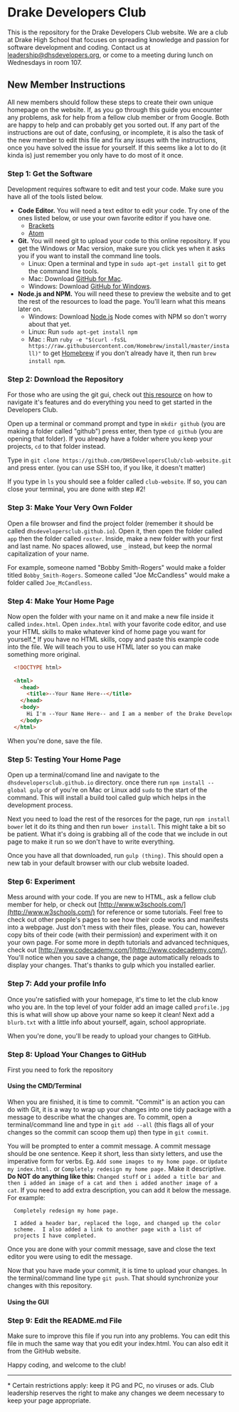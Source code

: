 # Drake Developers Club

This is the repository for the Drake Developers Club website.  We are a club at Drake High School that focuses on spreading knowledge and passion for software development and coding.  Contact us at [leadership@dhsdevelopers.org](mailto:leadership@dhsdevelopers.org), or come to a meeting during lunch on Wednesdays in room 107.

## New Member Instructions

All new members should follow these steps to create their own unique homepage on the website.  If, as you go through this guide you encounter any problems, ask for help from a fellow club member or from Google.  Both are happy to help and can probably get you sorted out.  If any part of the instructions are out of date, confusing, or incomplete, it is also the task of the new member to edit this file and fix any issues with the instructions, once you have solved the issue for yourself. If this seems like a lot to do (it kinda is) just remember you only have to do most of it once.

### Step 1: Get the Software

Development requires software to edit and test your code.  Make sure you have all of the tools listed below.

- **Code Editor.** You will need a text editor to edit your code.  Try one of the ones listed below, or use your own favorite editor if you have one.
  - [Brackets](http://brackets.io/)
  - [Atom](https://atom.io/)
- **Git.** You will need git to upload your code to this online repository.  If you get the Windows or Mac version, make sure you click yes when it asks you if you want to install the command line tools.
  - Linux: Open a terminal and type in `sudo apt-get install git` to get the command line tools.
  - Mac: Download [GitHub for Mac](https://mac.github.com/).
  - Windows: Download [GitHub for Windows](https://windows.github.com/).
- **Node.js and NPM.** You will need these to preview the website and to get the rest of the resources to load the page. You'll learn what this means later on.
  - Windows: Download [Node.js](https://nodejs.org/en/) Node comes with NPM so don't worry about that yet.
  - Linux: Run `sudo apt-get install npm`
  - Mac : Run `ruby -e "$(curl -fsSL https://raw.githubusercontent.com/Homebrew/install/master/install)"` to get [Homebrew](http://brew.sh/) if you don't already have it, then run `brew install npm`.

### Step 2: Download the Repository

For those who are using the git gui, check out [this resource](https://help.github.com/desktop/guides/contributing/) on how to navigate it's features and do everything you need to get started in the Developers Club.

Open up a terminal or command prompt and type in `mkdir github` (you are making a folder called "github") press enter, then type `cd github` (you are opening that folder).  If you already have a folder where you keep your projects, `cd` to that folder instead.

Type in `git clone https://github.com/DHSDevelopersClub/club-website.git` and press enter.  (you can use SSH too, if you like, it doesn't matter)

If you type in `ls` you should see a folder called `club-website`.  If so, you can close your terminal, you are done with step #2!

### Step 3: Make Your Very Own Folder

Open a file browser and find the project folder (remember it should be called `dhsdevelopersclub.github.io`).  Open it, then open the folder called `app` then the folder called `roster`.  Inside, make a new folder with your first and last name.  No spaces allowed, use `_` instead, but keep the normal capitalization of your name.

For example, someone named "Bobby Smith-Rogers" would make a folder titled `Bobby_Smith-Rogers`.  Someone called "Joe McCandless" would make a folder called `Joe_McCandless`.

### Step 4: Make Your Home Page

Now open the folder with your name on it and make a new file inside it called `index.html`.  Open `index.html` with your favorite code editor, and use your HTML skills to make whatever kind of home page you want for yourself.[*](#restrictions)  If you have no HTML skills, copy and paste this example code into the file.  We will teach you to use HTML later so you can make something more original.

```html
  <!DOCTYPE html>
  
  <html>
    <head>
      <title>--Your Name Here--</title>
    </head>
    <body>
      Hi I'm --Your Name Here-- and I am a member of the Drake Developer's Club.
    </body>
  </html>
```

When you're done, save the file.

### Step 5: Testing Your Home Page

Open up a terminal/comand line and navigate to the `dhsdevelopersclub.github.io` directory. once there run `npm install --global gulp` or of you're on Mac or Linux add `sudo` to the start of the command. This will install a build tool called gulp which helps in the development process.

Next you need to load the rest of the resorces for the page, run `npm install bower` let it do its thing and then run `bower install`. This might take a bit so be patient. What it's doing is grabbing all of the code that we include in out page to make it run so we don't have to write everything. 

Once you have all that downloaded, run `gulp (thing)`. This should open a new tab in your default browser with our club website loaded.

### Step 6: Experiment

Mess around with your code.  If you are new to HTML, ask a fellow club member for help, or check out [http://www.w3schools.com/](http://www.w3schools.com/) for reference or some tutorials.  Feel free to check out other people's pages to see how their code works and manifests into a webpage.  Just don't mess with their files, please.  You can, however copy bits of their code (with their permission) and experiment with it on your own page. For some more in depth tutorials and advanced techniques, check out [http://www.codecademy.com/](http://www.codecademy.com/). You'll notice when you save a change, the page automatically reloads to display your changes. That's thanks to gulp which you installed earlier.

### Step 7: Add your profile Info

Once you're satisfied with your homepage, it's time to let the club know who you are. 
In the top level of your folder add an image called `profile.jpg` this is what will show up above your name so keep it clean!
Next add a `blurb.txt` with a little info about yourself, again, school appropriate.

When you're done, you'll be ready to upload your changes to GitHub.

### Step 8: Upload Your Changes to GitHub
First you need to fork the repository
#### Using the CMD/Terminal

When you are finished, it is time to commit.  "Commit" is an action you can do with Git, it is a way to wrap up your changes into one tidy package with a message to describe what the changes are.  To commit, open a terminal/command line and type in `git add --all` (this flags all of your changes so the commit can scoop them up) then type in `git commit`.

You will be prompted to enter a commit message.  A commit message should be one sentence.  Keep it short, less than sixty letters, and use the imperative form for verbs.  Eg. `Add some images to my home page.` or `Update my index.html.` or `Completely redesign my home page.`  Make it descriptive.  **Do NOT do anything like this:** `Changed stuff` or `i added a title bar and then i added an image of a cat and then i added another image of a cat`.  If you need to add extra description, you can add it below the message.  For example:

```
  Completely redesign my home page.
  
  I added a header bar, replaced the logo, and changed up the color 
  scheme.  I also added a link to another page with a list of 
  projects I have completed.
```

Once you are done with your commit message, save and close the text editor you were using to edit the message.

Now that you have made your commit, it is time to upload your changes.  In the terminal/command line type `git push`.  That should synchronize your changes with this repository.

#### Using the GUI




### Step 9: Edit the README.md File

Make sure to improve this file if you run into any problems.  You can edit this file in much the same way that you edit your index.html.  You can also edit it from the GitHub website.

Happy coding, and welcome to the club!

------

<a name="restrictions"></a>
\* Certain restrictions apply: keep it PG and PC, no viruses or ads.  Club leadership reserves the right to make any changes we deem necessary to keep your page appropriate.


